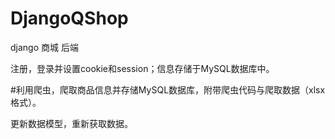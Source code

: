 # DjangoQShop
django 商城 后端

注册，登录并设置cookie和session；信息存储于MySQL数据库中。

#利用爬虫，爬取商品信息并存储MySQL数据库，附带爬虫代码与爬取数据（xlsx格式）。

更新数据模型，重新获取数据。